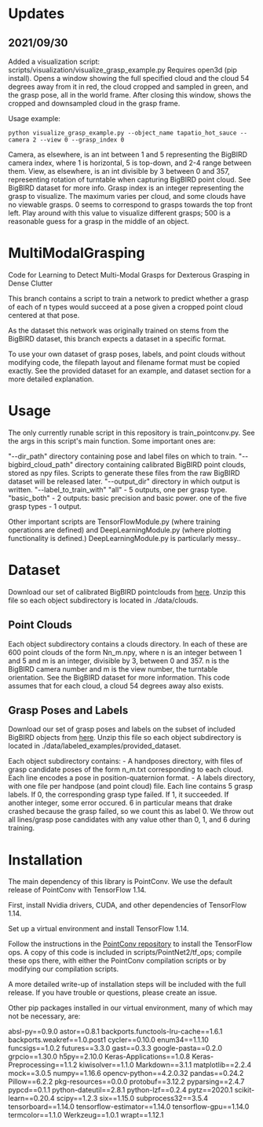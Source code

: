 # Updates

## 2021/09/30
Added a visualization script: scripts/visualization/visualize_grasp_example.py
Requires open3d (pip install).
Opens a window showing the full specified cloud and the cloud 54 degrees away from it in red, the cloud cropped and sampled in green, and the grasp pose, all in the world frame. After closing this window, shows the cropped and downsampled cloud in the grasp frame.

Usage example:

`python visualize_grasp_example.py --object_name tapatio_hot_sauce --camera 2 --view 0 --grasp_index 0`

Camera, as elsewhere, is an int between 1 and 5 representing the BigBIRD camera index, where 1 is horizontal, 5 is top-down, and 2-4 range between them. 
View, as elsewhere, is an int divisible by 3 between 0 and 357, representing rotation of turntable when capturing BigBIRD point cloud. See BigBIRD dataset for more info.
Grasp index is an integer representing the grasp to visualize. The maximum varies per cloud, and some clouds have no viewable grasps. 0 seems to correspond to grasps towards the top front left. Play around with this value to visualize different grasps; 500 is a reasonable guess for a grasp in the middle of an object.

# MultiModalGrasping
Code for Learning to Detect Multi-Modal Grasps for Dexterous Grasping in Dense Clutter

This branch contains a script to train a network to predict whether a grasp of each of n types would succeed at a pose given a cropped point cloud centered at that pose.

As the dataset this network was originally trained on stems from the BigBIRD dataset, this branch expects a dataset in a specific format.

To use your own dataset of grasp poses, labels, and point clouds without modifying code, the filepath layout and filename format must be copied exactly. See the provided dataset for an example, and dataset section for a more detailed explanation.

# Usage
The only currently runable script in this repository is train_pointconv.py. See the args in this script's main function. Some important ones are:

"--dir_path"
    directory containing pose and label files on which to train.
"--bigbird_cloud_path"
    directory containing calibrated BigBIRD point clouds, stored as npy files. Scripts to generate these files from the raw BigBIRD dataset will be released later.
"--output_dir"
    directory in which output is written.
"--label_to_train_with"
    "all" - 5 outputs, one per grasp type.
    "basic_both" - 2 outputs: basic precision and basic power.
    one of the five grasp types - 1 output.

Other important scripts are TensorFlowModule.py (where training operations are defined) and DeepLearningModule.py (where plotting functionality is defined.)
DeepLearningModule.py is particularly messy..

# Dataset
Download our set of calibrated BigBIRD pointclouds from [here](https://drive.google.com/file/d/1nWRRlS9kC7Gq0ueU8QyRx0NqTygyDFAK). Unzip this file so each object subdirectory is located in ./data/clouds.

## Point Clouds
Each object subdirectory contains a clouds directory. In each of these are 600 point clouds of the form Nn_m.npy, where n is an integer between 1 and 5 and m is an integer, divisible by 3, between 0 and 357. n is the BigBIRD camera number and m is the view number, the turntable orientation. See the BigBIRD dataset for more information. This code assumes that for each cloud, a cloud 54 degrees away also exists.

## Grasp Poses and Labels
Download our set of grasp poses and labels on the subset of included BigBIRD objects from [here](https://drive.google.com/file/d/17817NtNR6Tlhg2_SsbF-NDmYHWJwg0ja). Unzip this file so each object subdirectory is located in ./data/labeled_examples/provided_dataset.

Each object subdirectory contains:
    - A handposes directory, with files of grasp candidate poses of the form n_m.txt corresponding to each cloud. Each line encodes a pose in position-quaternion format.
    - A labels directory, with one file per handpose (and point cloud) file. Each line contains 5 grasp labels. If 0, the corresponding grasp type failed. If 1, it succeeded. If another integer, some error occured. 6 in particular means that drake crashed because the grasp failed, so we count this as label 0. We throw out all lines/grasp pose candidates with any value other than 0, 1, and 6 during training.

# Installation
The main dependency of this library is PointConv. We use the default release of PointConv with TensorFlow 1.14.

First, install Nvidia drivers, CUDA, and other dependencies of TensorFlow 1.14.

Set up a virtual environment and install TensorFlow 1.14.

Follow the instructions in the [PointConv repository](https://github.com/DylanWusee/pointconv) to install the TensorFlow ops. A copy of this code is included in scripts/PointNet2/tf_ops; compile these ops there, with either the PointConv compilation scripts or by modifying our compilation scripts. 

A more detailed write-up of installation steps will be included with the full release. If you have trouble or questions, please create an issue.

Other pip packages installed in our virtual environment, many of which may not be necessary, are:

absl-py==0.9.0
astor==0.8.1
backports.functools-lru-cache==1.6.1
backports.weakref==1.0.post1
cycler==0.10.0
enum34==1.1.10
funcsigs==1.0.2
futures==3.3.0
gast==0.3.3
google-pasta==0.2.0
grpcio==1.30.0
h5py==2.10.0
Keras-Applications==1.0.8
Keras-Preprocessing==1.1.2
kiwisolver==1.1.0
Markdown==3.1.1
matplotlib==2.2.4
mock==3.0.5
numpy==1.16.6
opencv-python==4.2.0.32
pandas==0.24.2
Pillow==6.2.2
pkg-resources==0.0.0
protobuf==3.12.2
pyparsing==2.4.7
pypcd==0.1.1
python-dateutil==2.8.1
python-lzf==0.2.4
pytz==2020.1
scikit-learn==0.20.4
scipy==1.2.3
six==1.15.0
subprocess32==3.5.4
tensorboard==1.14.0
tensorflow-estimator==1.14.0
tensorflow-gpu==1.14.0
termcolor==1.1.0
Werkzeug==1.0.1
wrapt==1.12.1
